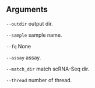 

## Arguments
`--outdir` output dir.

`--sample` sample name.

`--fq` None

`--assay` assay.

`--match_dir` match scRNA-Seq dir.

`--thread` number of thread.

